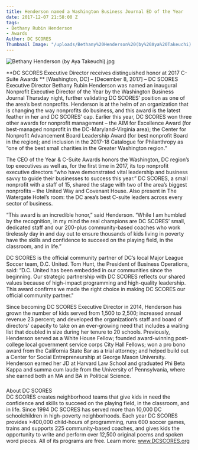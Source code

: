 ```yaml
---
title: Henderson named a Washington Business Journal ED of the Year
date: 2017-12-07 21:58:00 Z
tags:
- Bethany Rubin Henderson
- Awards
Author: DC SCORES
Thumbnail Image: "/uploads/Bethany%20Henderson%20(by%20Aya%20Takeuchi).jpg"
---
```


![Bethany Henderson (by Aya Takeuchi).jpg](/uploads/Bethany%20Henderson%20(by%20Aya%20Takeuchi).jpg)

**DC SCORES Executive Director receives distinguished honor at 2017 C-Suite Awards 
**
[Washington, DC] – [December 8, 2017] – DC SCORES Executive Director Bethany Rubin Henderson was named an inaugural Nonprofit Executive Director of the Year by the Washington Business Journal Thursday night, further validating DC SCORES’ position as one of the area’s best nonprofits. Henderson is at the helm of an organization that is changing the way nonprofits do business, and this award is the latest feather in her and DC SCORES’ cap. Earlier this year, DC SCORES won three other awards for nonprofit management – the AIM for Excellence Award (for best-managed nonprofit in the DC-Maryland-Virginia area); the Center for Nonprofit Advancement Board Leadership Award (for best nonprofit Board in the region); and inclusion in the 2017-18 Catalogue for Philanthropy as “one of the best small charities in the Greater Washington region.”


The CEO of the Year & C-Suite Awards honors the Washington, DC region’s top executives as well as, for the first time in 2017, its top nonprofit executive directors “who have demonstrated vital leadership and business savvy to guide their businesses to success this year.” DC SCORES, a small nonprofit with a staff of 15, shared the stage with two of the area’s biggest nonprofits – the United Way and Covenant House. Also present in The Watergate Hotel’s room: the DC area’s best C-suite leaders across every sector of business. 

“This award is an incredible honor,” said Henderson. “While I am humbled by the recognition, in my mind the real champions are DC SCORES’ small, dedicated staff and our 200-plus community-based coaches who work tirelessly day in and day out to ensure thousands of kids living in poverty have the skills and confidence to succeed on the playing field, in the classroom, and in life.”  

DC SCORES is the official community partner of DC’s local Major League Soccer team, D.C. United. Tom Hunt, the President of Business Operations, said: “D.C. United has been embedded in our communities since the beginning. Our strategic partnership with DC SCORES reflects our shared values because of high-impact programming and high-quality leadership. This award confirms we made the right choice in making DC SCORES our official community partner."

Since becoming DC SCORES Executive Director in 2014, Henderson has grown the number of kids served from 1,500 to 2,500; increased annual revenue 23 percent; and developed the organization’s staff and board of directors’ capacity to take on an ever-growing need that includes a waiting list that doubled in size during her tenure to 20 schools. Previously, Henderson served as a White House Fellow; founded award-winning post-college local government service corps City Hall Fellows; won a pro bono award from the California State Bar as a trial attorney; and helped build out a Center for Social Entrepreneurship at George Mason University. Henderson earned her JD at Harvard Law School and graduated Phi Beta Kappa and summa cum laude from the University of Pennsylvania, where she earned both an MA and BA in Political Science.
 
###
 
About DC SCORES <br>
DC SCORES creates neighborhood teams that give kids in need the confidence and skills to succeed on the playing field, in the classroom, and in life. Since 1994 DC SCORES has served more than 10,000 DC schoolchildren in high-poverty neighborhoods. Each year DC SCORES provides >400,000 child-hours of programming, runs 600 soccer games, trains and supports 225 community-based coaches, and gives kids the opportunity to write and perform over 12,500 original poems and spoken word pieces. All of its programs are free. Learn more: www.DCSCORES.org 